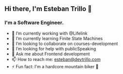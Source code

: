 ## Hi there, I'm Esteban Trillo 👋

### I'm a Software Engineer.

- 🔭 I’m currently working with @Lifelink
- 🌱 I’m currently learning Finite State Machines
- 👯 I’m looking to collaborate on courses-development
- 🤔 I’m looking for help with publicSpeaking
- 💬 Ask me about Frontend development
- 📫 How to reach me: esteban@devtrillo.com
- ⚡ Fun fact: I'm a hardcore mountain biker 🚵
